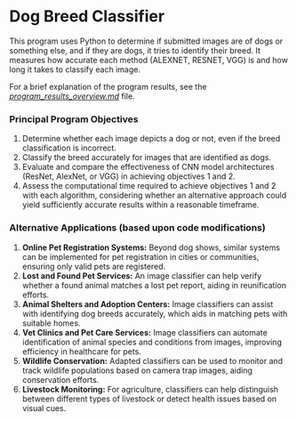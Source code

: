 # Dog Breed Classifier
This program uses Python to determine if submitted images are of dogs or something else, and if they are dogs, it tries to identify their breed.
It measures how accurate each method (ALEXNET, RESNET, VGG) is and how long it takes to classify each image.

For a brief explanation of the program results, see the [*program_results_overview.md*](program_results_overview.md) file.

### Principal Program Objectives
1. Determine whether each image depicts a dog or not, even if the breed classification is incorrect.
2. Classify the breed accurately for images that are identified as dogs.
3. Evaluate and compare the effectiveness of CNN model architectures (ResNet, AlexNet, or VGG) in achieving objectives 1 and 2.
4. Assess the computational time required to achieve objectives 1 and 2 with each algorithm, considering whether an alternative approach could yield sufficiently accurate
   results within a reasonable timeframe.

### Alternative Applications (based upon code modifications)
1. **Online Pet Registration Systems:** Beyond dog shows, similar systems can be implemented for pet registration in cities or communities, ensuring only valid pets are registered.
2. **Lost and Found Pet Services:** An image classifier can help verify whether a found animal matches a lost pet report, aiding in reunification efforts.
3. **Animal Shelters and Adoption Centers:** Image classifiers can assist with identifying dog breeds accurately, which aids in matching pets with suitable homes.
4. **Vet Clinics and Pet Care Services:** Image classifiers can automate identification of animal species and conditions from images, improving efficiency in healthcare for pets.
5. **Wildlife Conservation:** Adapted classifiers can be used to monitor and track wildlife populations based on camera trap images, aiding conservation efforts.
6. **Livestock Monitoring:** For agriculture, classifiers can help distinguish between different types of livestock or detect health issues based on visual cues.
